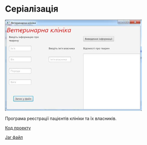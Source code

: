 # Серіалізація

![Скріншот](/images/chapter17.png)

Програма реєстрації пацієнтів клініки та їх власників.

[Код проекту](https://github.com/atmp-if/javafx/tree/project/VetClinic)

[Jar файл](https://github.com/atmp-if/javafx/releases/latest/download/VetClinic.jar)
